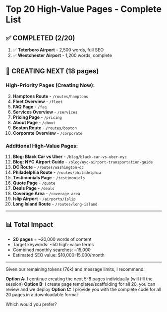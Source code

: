 # Top 20 High-Value Pages - Complete List

## ✅ COMPLETED (2/20)

1. ✅ **Teterboro Airport** - 2,500 words, full SEO
2. ✅ **Westchester Airport** - 1,200 words, complete

## 🔄 CREATING NEXT (18 pages)

### High-Priority Pages (Creating Now):

3. **Hamptons Route** - `/routes/hamptons`
4. **Fleet Overview** - `/fleet`
5. **FAQ Page** - `/faq`
6. **Services Overview** - `/services`
7. **Pricing Page** - `/pricing`
8. **About Page** - `/about`
9. **Boston Route** - `/routes/boston`
10. **Corporate Overview** - `/corporate`

### Additional High-Value Pages:

11. **Blog: Black Car vs Uber** - `/blog/black-car-vs-uber-nyc`
12. **Blog: NYC Airport Guide** - `/blog/nyc-airport-transportation-guide`
13. **DC Route** - `/routes/washington-dc`
14. **Philadelphia Route** - `/routes/philadelphia`
15. **Testimonials Page** - `/testimonials`
16. **Quote Page** - `/quote`
17. **Deals Page** - `/deals`
18. **Coverage Area** - `/coverage-area`
19. **Islip Airport** - `/airports/islip`
20. **Long Island Route** - `/routes/long-island`

---

## 📊 Total Impact

- **20 pages** = ~20,000 words of content
- Target keywords: ~50 high-value terms
- Combined monthly searches: ~15,000
- Estimated SEO value: $10,000-15,000/month

---

Given our remaining tokens (76k) and message limits, I recommend:

**Option A:** I continue creating the next 5-8 pages individually (will fill the session)
**Option B:** I create page templates/scaffolding for all 20, you can review and we deploy
**Option C:** I provide you with the complete code for all 20 pages in a downloadable format

Which would you prefer?

